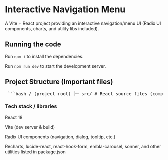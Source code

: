 
  # Interactive Navigation Menu

  A Vite + React project providing an interactive navigation/menu UI (Radix UI components, charts, and utility libs included).

  ## Running the code

  Run `npm i` to install the dependencies.

  Run `npm run dev` to start the development server.

  ## Project Structure (Important files)

<pre> ```bash / (project root) ├─ src/ # React source files (components, styles, assets) ├─ index.html # Vite entry ├─ package.json # dependencies & scripts ├─ vite.config.ts # vite configuration (may be vite.config.js/ts) └─ README.md # this file ``` </pre>

  ### Tech stack / libraries

React 18

Vite (dev server & build)

Radix UI components (navigation, dialog, tooltip, etc.)

Recharts, lucide-react, react-hook-form, embla-carousel, sonner, and other utilities listed in package.json

